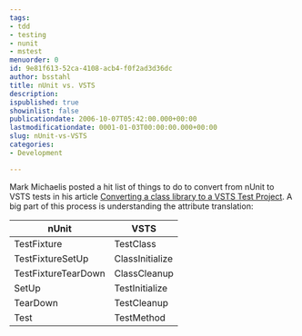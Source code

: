```yaml
---
tags:
- tdd
- testing
- nunit
- mstest
menuorder: 0
id: 9e81f613-52ca-4108-acb4-f0f2ad3d36dc
author: bsstahl
title: nUnit vs. VSTS
description: 
ispublished: true
showinlist: false
publicationdate: 2006-10-07T05:42:00.000+00:00
lastmodificationdate: 0001-01-03T00:00:00.000+00:00
slug: nUnit-vs-VSTS
categories:
- Development

---
```

Mark Michaelis posted a hit list of things to do to convert from nUnit to VSTS tests in his article [Converting a class library to a VSTS Test Project](http://mark.michaelis.net/Blog/ConvertingAClassLibraryToAVSTSTestProject.aspx). A big part of this process is understanding the attribute translation:

| nUnit | VSTS |
| --- | --- |
| TestFixture | TestClass |
| TestFixtureSetUp | ClassInitialize |
| TestFixtureTearDown | ClassCleanup |
| SetUp | TestInitialize |
| TearDown | TestCleanup |
| Test | TestMethod |
